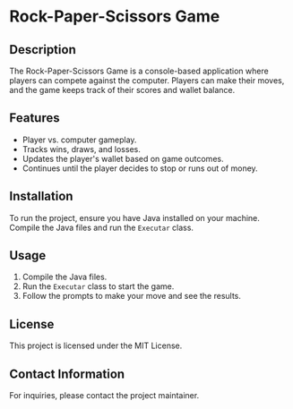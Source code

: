 # Rock-Paper-Scissors Game

## Description
The Rock-Paper-Scissors Game is a console-based application where players can compete against the computer. Players can make their moves, and the game keeps track of their scores and wallet balance.

## Features
- Player vs. computer gameplay.
- Tracks wins, draws, and losses.
- Updates the player's wallet based on game outcomes.
- Continues until the player decides to stop or runs out of money.

## Installation
To run the project, ensure you have Java installed on your machine. Compile the Java files and run the `Executar` class.

## Usage
1. Compile the Java files.
2. Run the `Executar` class to start the game.
3. Follow the prompts to make your move and see the results.

## License
This project is licensed under the MIT License.

## Contact Information
For inquiries, please contact the project maintainer.
